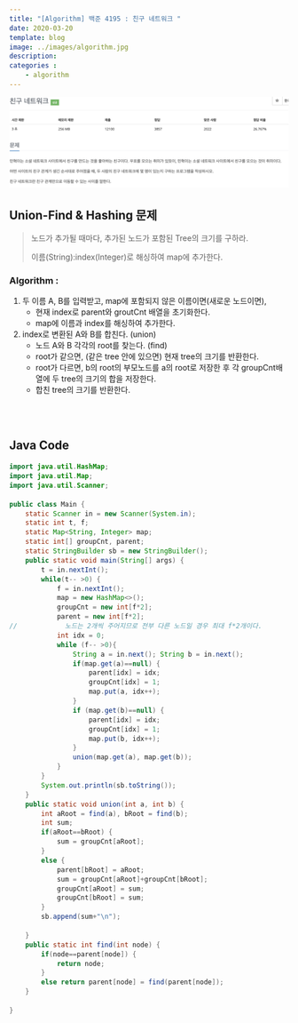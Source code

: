 ```yaml
---
title: "[Algorithm] 백준 4195 : 친구 네트워크 "
date: 2020-03-20
template: blog
image: ../images/algorithm.jpg
description: 
categories : 
    - algorithm
---
```


![image](../mdimg/algo_20200320_7.png)

## Union-Find & Hashing 문제
> 노드가 추가될 때마다, 추가된 노드가 포함된 Tree의 크기를 구하라.
> 
> 이름(String):index(Integer)로 해싱하여 map에 추가한다.

### Algorithm :
1. 두 이름 A, B를 입력받고, map에 포함되지 않은 이름이면(새로운 노드이면),
    - 현재 index로 parent와 groutCnt 배열을 초기화한다.
    - map에 이름과 index를 해싱하여 추가한다.
2. index로 변환된 A와 B를 합친다. (union)
    - 노드 A와 B 각각의 root를 찾는다. (find)
    - root가 같으면, (같은 tree 안에 있으면) 현재 tree의 크기를 반환한다.
    - root가 다르면, b의 root의 부모노드를 a의 root로 저장한 후 각 groupCnt배열에 두 tree의 크기의 합을 저장한다.
    - 합친 tree의 크기를 반환한다.
   

<br><br>
## Java Code

```java 
import java.util.HashMap;
import java.util.Map;
import java.util.Scanner;

public class Main {
    static Scanner in = new Scanner(System.in);
    static int t, f;
    static Map<String, Integer> map;
    static int[] groupCnt, parent;
    static StringBuilder sb = new StringBuilder();
    public static void main(String[] args) {
        t = in.nextInt();
        while(t-- >0) {
            f = in.nextInt();
            map = new HashMap<>();
            groupCnt = new int[f*2];
            parent = new int[f*2];
//            노드는 2개씩 주어지므로 전부 다른 노드일 경우 최대 f*2개이다.
            int idx = 0;
            while (f-- >0){
                String a = in.next(); String b = in.next();
                if(map.get(a)==null) {
                    parent[idx] = idx;
                    groupCnt[idx] = 1;
                    map.put(a, idx++);
                }
                if (map.get(b)==null) {
                    parent[idx] = idx;
                    groupCnt[idx] = 1;
                    map.put(b, idx++);
                }
                union(map.get(a), map.get(b));
            }
        }
        System.out.println(sb.toString());
    }
    public static void union(int a, int b) {
        int aRoot = find(a), bRoot = find(b);
        int sum;
        if(aRoot==bRoot) {
            sum = groupCnt[aRoot];
        }
        else {
            parent[bRoot] = aRoot;
            sum = groupCnt[aRoot]+groupCnt[bRoot];
            groupCnt[aRoot] = sum;
            groupCnt[bRoot] = sum;
        }
        sb.append(sum+"\n");

    }
    public static int find(int node) {
        if(node==parent[node]) {
            return node;
        }
        else return parent[node] = find(parent[node]);
    }

}


```






